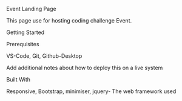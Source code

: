 Event Landing Page

This page use for hosting coding challenge Event.

Getting Started

Prerequisites

VS-Code, Git, Github-Desktop

Add additional notes about how to deploy this on a live system

Built With

Responsive, Bootstrap, minimiser, jquery- The web framework used

